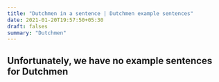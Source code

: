 ```yaml
---
title: "Dutchmen in a sentence | Dutchmen example sentences"
date: 2021-01-20T19:57:50+05:30
draft: falses
summary: "Dutchmen"
---
```

## Unfortunately, we have no example sentences for Dutchmen                 

